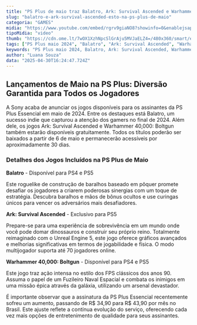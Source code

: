 ```yaml
---
title: "PS Plus de maio traz Balatro, Ark: Survival Ascended e Warhammer 40,000: Boltgun"
slug: "balatro-e-ark-survival-ascended-esto-na-ps-plus-de-maio"
categoria: "GAMES"
midia: "https://www.youtube.com/embed/rgrv9giaNO8?showinfo=0&enablejsapi=1"
tipoMidia: "video"
thumb: "https://cdn.ome.lt/7wOX1XzhNpcSlGrAju5MVJaELZ4=/480x360/smart/extras/conteudos/Captura_de_tela_2025-04-30_123522.png"
tags: ["PS Plus maio 2024", "Balatro", "Ark: Survival Ascended", "Warhammer 40", "000: Boltgun", "jogos grátis PS Plus", "Sony PlayStation"]
keywords: "PS Plus maio 2024, Balatro, Ark: Survival Ascended, Warhammer 40, 000: Boltgun, jogos grátis PS Plus, Sony PlayStation"
author: "Luana Souza"
data: "2025-04-30T16:24:47.724Z"
---
```


## Lançamentos de Maio na PS Plus: Diversão Garantida para Todos os Jogadores

A Sony acaba de anunciar os jogos disponíveis para os assinantes da PS Plus Essencial em maio de 2024. Entre os destaques está Balatro, um sucesso indie que capturou a atenção dos gamers no final de 2024. Além dele, os jogos Ark: Survival Ascended e Warhammer 40,000: Boltgun também estarão disponíveis gratuitamente. Todos os títulos poderão ser baixados a partir de 6 de maio e permanecerão acessíveis por aproximadamente 30 dias.

### Detalhes dos Jogos Incluídos na PS Plus de Maio

**Balatro** - Disponível para PS4 e PS5

Este roguelike de construção de baralhos baseado em pôquer promete desafiar os jogadores a criarem poderosas sinergias com um toque de estratégia. Descubra baralhos e mãos de bônus ocultos e use curingas únicos para vencer os adversários mais desafiadores.

**Ark: Survival Ascended** - Exclusivo para PS5

Prepare-se para uma experiência de sobrevivência em um mundo onde você pode domar dinossauros e construir seu próprio reino. Totalmente reimaginado com o Unreal Engine 5, este jogo oferece gráficos avançados e melhorias significativas em termos de jogabilidade e física. O modo multijogador suporta até 70 jogadores online.

**Warhammer 40,000: Boltgun** - Disponível para PS4 e PS5

Este jogo traz ação intensa no estilo dos FPS clássicos dos anos 90. Assuma o papel de um Fuzileiro Naval Espacial e combata os inimigos em uma missão épica através da galáxia, utilizando um arsenal devastador.

É importante observar que a assinatura da PS Plus Essencial recentemente sofreu um aumento, passando de R$ 34,90 para R$ 43,90 por mês no Brasil. Este ajuste reflete a contínua evolução do serviço, oferecendo cada vez mais opções de entretenimento de qualidade para seus assinantes.